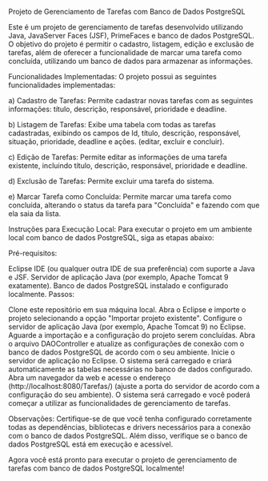 Projeto de Gerenciamento de Tarefas com Banco de Dados PostgreSQL

Este é um projeto de gerenciamento de tarefas desenvolvido utilizando Java, JavaServer Faces (JSF), PrimeFaces e banco de dados PostgreSQL. O objetivo do projeto é permitir o cadastro, listagem, edição e exclusão de tarefas, além de oferecer a funcionalidade de marcar uma tarefa como concluída, utilizando um banco de dados para armazenar as informações.

Funcionalidades Implementadas:
O projeto possui as seguintes funcionalidades implementadas:

a) Cadastro de Tarefas: Permite cadastrar novas tarefas com as seguintes informações: título, descrição, responsável, prioridade e deadline.

b) Listagem de Tarefas: Exibe uma tabela com todas as tarefas cadastradas, exibindo os campos de Id, título, descrição, responsável, situação, prioridade, deadline e ações. (editar, excluir e concluir).

c) Edição de Tarefas: Permite editar as informações de uma tarefa existente, incluindo título, descrição, responsável, prioridade e deadline.

d) Exclusão de Tarefas: Permite excluir uma tarefa do sistema.

e) Marcar Tarefa como Concluída: Permite marcar uma tarefa como concluída, alterando o status da tarefa para "Concluída" e fazendo com que ela saia da lista.

Instruções para Execução Local:
Para executar o projeto em um ambiente local com banco de dados PostgreSQL, siga as etapas abaixo:

Pré-requisitos:

Eclipse IDE (ou qualquer outra IDE de sua preferência) com suporte a Java e JSF.
Servidor de aplicação Java (por exemplo, Apache Tomcat 9 exatamente).
Banco de dados PostgreSQL instalado e configurado localmente.
Passos:

Clone este repositório em sua máquina local.
Abra o Eclipse e importe o projeto selecionando a opção "Importar projeto existente".
Configure o servidor de aplicação Java (por exemplo, Apache Tomcat 9) no Eclipse.
Aguarde a importação e a configuração do projeto serem concluídas.
Abra o arquivo DAOController e atualize as configurações de conexão com o banco de dados PostgreSQL de acordo com o seu ambiente.
Inicie o servidor de aplicação no Eclipse.
O sistema será carregado e criará automaticamente as tabelas necessárias no banco de dados configurado.
Abra um navegador da web e acesse o endereço (http://localhost:8080/Tarefas/) (ajuste a porta do servidor de acordo com a configuração do seu ambiente).
O sistema será carregado e você poderá começar a utilizar as funcionalidades de gerenciamento de tarefas.

Observações:
Certifique-se de que você tenha configurado corretamente todas as dependências, bibliotecas e drivers necessários para a conexão com o banco de dados PostgreSQL. Além disso, verifique se o banco de dados PostgreSQL está em execução e acessível.

Agora você está pronto para executar o projeto de gerenciamento de tarefas com banco de dados PostgreSQL localmente!
